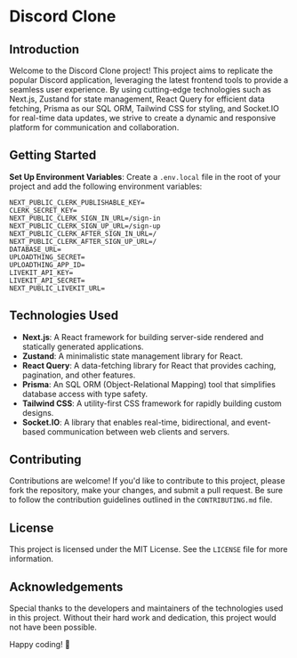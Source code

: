 # Discord Clone

## Introduction
Welcome to the Discord Clone project! This project aims to replicate the popular Discord application, leveraging the latest frontend tools to provide a seamless user experience. By using cutting-edge technologies such as Next.js, Zustand for state management, React Query for efficient data fetching, Prisma as our SQL ORM, Tailwind CSS for styling, and Socket.IO for real-time data updates, we strive to create a dynamic and responsive platform for communication and collaboration.

## Getting Started

**Set Up Environment Variables**: Create a `.env.local` file in the root of your project and add the following environment variables:

```.env
NEXT_PUBLIC_CLERK_PUBLISHABLE_KEY=
CLERK_SECRET_KEY=
NEXT_PUBLIC_CLERK_SIGN_IN_URL=/sign-in
NEXT_PUBLIC_CLERK_SIGN_UP_URL=/sign-up
NEXT_PUBLIC_CLERK_AFTER_SIGN_IN_URL=/
NEXT_PUBLIC_CLERK_AFTER_SIGN_UP_URL=/
DATABASE_URL=
UPLOADTHING_SECRET=
UPLOADTHING_APP_ID=
LIVEKIT_API_KEY=
LIVEKIT_API_SECRET=
NEXT_PUBLIC_LIVEKIT_URL=
```



## Technologies Used
- **Next.js**: A React framework for building server-side rendered and statically generated applications.
- **Zustand**: A minimalistic state management library for React.
- **React Query**: A data-fetching library for React that provides caching, pagination, and other features.
- **Prisma**: An SQL ORM (Object-Relational Mapping) tool that simplifies database access with type safety.
- **Tailwind CSS**: A utility-first CSS framework for rapidly building custom designs.
- **Socket.IO**: A library that enables real-time, bidirectional, and event-based communication between web clients and servers.

## Contributing
Contributions are welcome! If you'd like to contribute to this project, please fork the repository, make your changes, and submit a pull request. Be sure to follow the contribution guidelines outlined in the `CONTRIBUTING.md` file.

## License
This project is licensed under the MIT License. See the `LICENSE` file for more information.

## Acknowledgements
Special thanks to the developers and maintainers of the technologies used in this project. Without their hard work and dedication, this project would not have been possible.

Happy coding! 🚀
